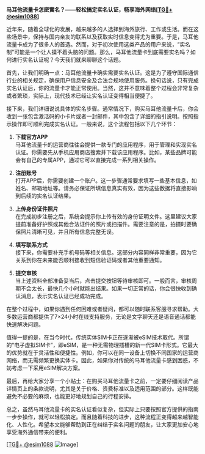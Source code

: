 **马耳他流量卡怎麽實名？——轻松搞定实名认证，畅享海外网络[[TG💪+ @esim1088](https://t.me/s/esim1088)]**

近年来，随着全球化的发展，越来越多的人选择到海外旅行、工作或生活。而在这些场景中，保持与国内亲友的联系以及获取实时信息变得尤为重要。于是，马耳他流量卡成为了很多人的首选。然而，对于初次使用这类产品的用户来说，“实名制”可能是一个让人摸不着头脑的问题。那么，马耳他流量卡到底需要实名吗？如何进行实名认证呢？今天我们就来聊聊这个话题。

首先，让我们明确一点：马耳他流量卡确实需要实名认证。这是为了遵守国际通信行业的相关规定，确保用户信息安全及合法合规地使用服务。换句话说，只有完成实名认证后，你的流量卡才能正常使用。当然，这并不意味着整个过程会非常复杂或者繁琐，实际上，现代技术已经让实名认证变得相当便捷了。

接下来，我们详细说说具体的实名步骤。通常情况下，购买马耳他流量卡后，你会收到一张包含激活码的小卡片或者一封邮件，其中包含了详细的指引说明。按照指示操作即可顺利完成实名认证。一般来说，这个流程包括以下几个环节：

1. **下载官方APP**  
   马耳他流量卡的运营商往往会提供一款专门的应用程序，用于管理和实现实名认证。你需要先从手机应用商店搜索并下载该应用程序。比如，某些品牌可能会有自己的专属APP，通过它可以直接完成一系列相关操作。

2. **注册账号**  
   打开APP后，你需要创建一个账户。这一步骤通常要求填写一些基本信息，如姓名、邮箱地址等。请务必保证所填信息真实有效，因为这些数据将直接影响到后续的实名认证结果。

3. **上传身份证件照片**  
   在完成初步注册之后，系统会提示你上传有效的身份证明文件。这里建议大家提前准备好护照或其他合法证件的照片或扫描件。需要注意的是，拍摄时要确保照片清晰可见，并且所有信息完整无误。

4. **填写联系方式**  
   接下来，你需要补充手机号码等相关信息。这部分内容同样非常重要，因为它关系到你在未来能否顺利接收到短信验证码或者其他重要通知。

5. **提交审核**  
   当上述资料全部准备妥当后，点击提交按钮等待审核即可。一般而言，审核周期不会太长，最快几个小时就能出结果。如果一切正常的话，你会很快收到确认消息，表示实名认证已经成功完成。

在整个过程中，如果你遇到任何困难或者疑问，都可以随时联系客服寻求帮助。大多数运营商都提供了7×24小时在线支持服务，无论是文字聊天还是语音通话都能快速解决问题。

值得一提的是，在当今时代，传统实体SIM卡正在逐渐被eSIM技术取代。所谓的“电子虚拟SIM卡”，即eSIM，是一种无需物理插槽的新一代SIM卡形式。它最大的优势就在于灵活性和便捷性。例如，你可以在同一设备上切换不同国家的运营商网络，而无需频繁更换实体卡。因此，如果你对传统的马耳他流量卡感到困惑，不妨考虑一下采用eSIM解决方案。

最后，再给大家分享一个小贴士：在购买马耳他流量卡之前，一定要仔细阅读产品详情页上的条款说明，尤其是关于价格、资费标准以及适用范围的部分。这样既能避免不必要的麻烦，也能更好地规划自己的行程安排。

总之，虽然马耳他流量卡的实名认证看似复杂，但实际上只要按照官方提供的指南一步步操作，就可以轻松搞定。而且随着科技的进步，这种流程正变得越来越智能化、人性化。希望本文能够帮助到正在纠结于实名问题的朋友，让大家更加安心地享受海外通信带来的便利。

[[TG💪+ @esim1088](https://t.me/s/esim1088) ![Image](https://i.postimg.cc/4NQfJmqS/Snipaste-2025-05-13-00-14-12.png)]